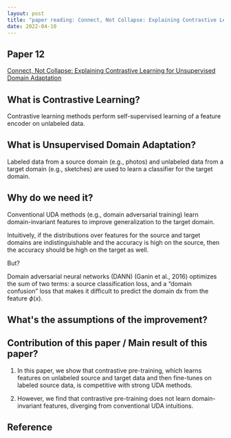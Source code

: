 ```yaml
---
layout: post
title: "paper reading: Connect, Not Collapse: Explaining Contrastive Learning for Unsupervised Domain Adaptation"
date: 2022-04-10
---
```


## Paper 12

[Connect, Not Collapse: Explaining Contrastive Learning for Unsupervised Domain Adaptation](https://arxiv.org/pdf/2204.00570.pdf)

## What is Contrastive Learning?

Contrastive learning methods perform self-supervised learning of a feature encoder on unlabeled data.

## What is Unsupervised Domain Adaptation?

Labeled data from a source domain (e.g., photos) and unlabeled data from a target domain (e.g., sketches) are used to learn a classifier for the target domain.

## Why do we need it?

Conventional UDA methods (e.g., domain adversarial training) learn domain-invariant features to improve generalization to the target domain.

Intuitively, if the distributions over features for the source and target domains are indistinguishable and the accuracy is high on the source, then the accuracy should be high on the target as well.

But?

Domain adversarial neural networks (DANN) (Ganin et al., 2016) optimizes the sum of two terms: a source classification loss, and a “domain confusion” loss that makes it difficult to predict the domain dx from the feature $\phi(x)$.

## What's the assumptions of the improvement?



## Contribution of this paper / Main result of this paper?

1. In this paper, we show that contrastive pre-training, which learns features on unlabeled source and target data and then fine-tunes on labeled source data, is competitive with strong UDA methods.

2. However, we find that contrastive pre-training does not learn domain-invariant features, diverging from conventional UDA intuitions.



## Reference
